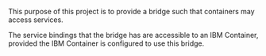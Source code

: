 This purpose of this project is to provide a bridge such that containers may access services.

The service bindings that the bridge has are accessible to an IBM Container, provided the IBM Container is configured to use this bridge.

